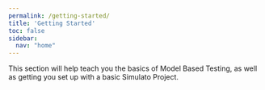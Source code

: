 ```yaml
---
permalink: /getting-started/
title: 'Getting Started'
toc: false
sidebar:
  nav: "home"
---
```


This section will help teach you the basics of Model Based Testing, as well as getting you set up with a basic Simulato Project.